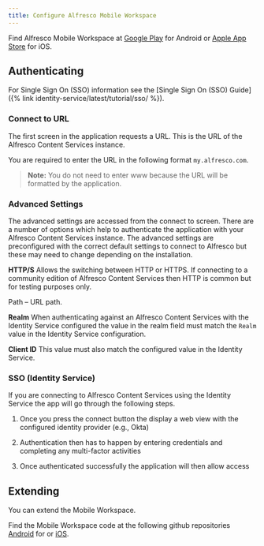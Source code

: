 ```yaml
---
title: Configure Alfresco Mobile Workspace
---
```


Find Alfresco Mobile Workspace at [Google Play]({https://play.google.com/store/apps/details?id=com.alfresco.content.app&hl=en-GB&ah=tbrTPT50zRyrvFT0xxYx0IRH6DA}) for Android or [Apple App Store]({https://apps.apple.com/gb/app/alfresco-mobile-workspace/id1514434480}) for iOS.

## Authenticating

For Single Sign On (SSO) information see the [Single Sign On (SSO) Guide]({% link identity-service/latest/tutorial/sso/ %}).

### Connect to URL

The first screen in the application requests a URL. This is the URL of the Alfresco Content Services instance.  

You are required to enter the URL in the following format `my.alfresco.com`.
> **Note:** You do not need to enter www because the URL will be formatted by the application.

### Advanced Settings

The advanced settings are accessed from the connect to screen. There are a number of options which help to authenticate the application with your Alfresco Content Services instance. The advanced settings are preconfigured with the correct default settings to connect to Alfresco but these may need to change depending on the installation.  

**HTTP/S** Allows the switching between HTTP or HTTPS. If connecting to a community edition of Alfresco Content Services then HTTP is common but for testing purposes only.

Path – URL path.

**Realm** When authenticating against an Alfresco Content Services with the Identity Service configured the value in the realm field must match the `Realm` value in the Identity Service configuration.

**Client ID** This value must also match the configured value in the Identity Service.

### SSO (Identity Service)

If you are connecting to Alfresco Content Services using the Identity Service the app will go through the following steps.

1. Once you press the connect button the display a web view with the configured identity provider (e.g., Okta) 

3. Authentication then has to happen by entering credentials and completing any multi-factor activities  

4. Once authenticated successfully the application will then allow access 

## Extending

You can extend the Mobile Workspace.

Find the Mobile Workspace code at the following github repositories [Android]({https://github.com/Alfresco/alfresco-mobile-workspace-android}) for or [iOS]({https://github.com/Alfresco/alfresco-mobile-workspace-ios}).
